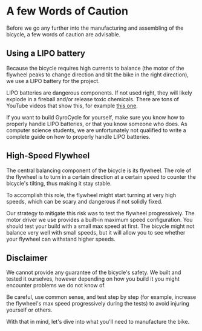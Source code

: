 # A few Words of Caution

Before we go any further into the manufacturing and assembling of the bicycle, a few words of caution are advisable.

## Using a LIPO battery

Because the bicycle requires high currents to balance (the motor of the flywheel peaks to change direction and tilt the bike in the right direction), we use a LIPO battery for the project.

LIPO batteries are dangerous components. If not used right, they will likely explode in a fireball and/or release toxic chemicals. There are tons of YouTube videos that show this, for example [this one](https://www.youtube.com/watch?v=aZOKLpOn_W4).

If you want to build GyroCycle for yourself, make sure you know how to properly handle LIPO batteries, or that you know someone who does. As computer science students, we are unfortunately not qualified to write a complete guide on how to properly handle LIPO batteries.

## High-Speed Flywheel

The central balancing component of the bicycle is its flywheel. The role of the flywheel is to turn in a certain direction at a certain speed to counter the bicycle's tilting, thus making it stay stable.

To accomplish this role, the flywheel might start turning at very high speeds, which can be scary and dangerous if not solidly fixed.

Our strategy to mitigate this risk was to test the flywheel progressively. The motor driver we use provides a built-in maximum speed configuration. You should test your build with a small max speed at first. The bicycle might not balance very well with small speeds, but it will allow you to see whether your flywheel can withstand higher speeds.

## Disclaimer

We cannot provide any guarantee of the bicycle's safety. We built and tested it ourselves, however depending on how you build it you might encounter problems we do not know of.

Be careful, use common sense, and test step by step (for example, increase the flywheel's max speed progressively during the tests) to avoid injuring yourself or others.

With that in mind, let's dive into what you'll need to manufacture the bike.